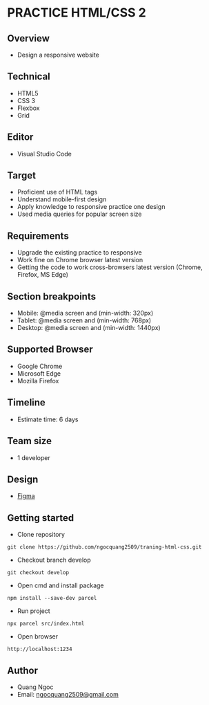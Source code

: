 # PRACTICE HTML/CSS 2

## Overview

- Design a responsive website

## Technical

- HTML5
- CSS 3
- Flexbox
- Grid

## Editor

- Visual Studio Code

## Target

- Proficient use of HTML tags
- Understand mobile-first design
- Apply knowledge to responsive practice one design
- Used media queries for popular screen size

## Requirements

- Upgrade the existing practice to responsive
- Work fine on Chrome browser latest version
- Getting the code to work cross-browsers latest version (Chrome, Firefox, MS Edge)

## Section breakpoints

- Mobile: @media screen and (min-width: 320px)
- Tablet: @media screen and (min-width: 768px)
- Desktop: @media screen and (min-width: 1440px)

## Supported Browser

- Google Chrome
- Microsoft Edge
- Mozilla Firefox

## Timeline

- Estimate time: 6 days

## Team size

- 1 developer

## Design

- [Figma](https://www.figma.com/file/D65OHCz4xqAK1Y4FF4TLmaS2/Hofmann-UI-Kit?node-id=0%3A1)

## Getting started

- Clone repository

```
git clone https://github.com/ngocquang2509/traning-html-css.git
```

- Checkout branch develop

```
git checkout develop
```

- Open cmd and install package

```
npm install --save-dev parcel
```

- Run project

```
npx parcel src/index.html
```

- Open browser

```
http://localhost:1234
```

## Author

- Quang Ngoc
- Email: ngocquang2509@gmail.com
